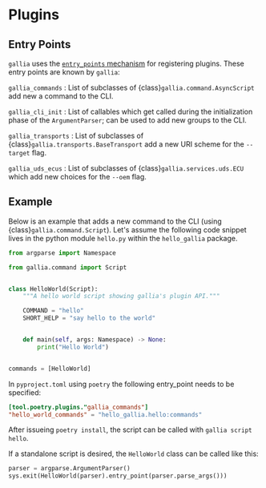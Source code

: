 <!--
SPDX-FileCopyrightText: AISEC Pentesting Team

SPDX-License-Identifier: CC0-1.0
-->

# Plugins
## Entry Points

`gallia` uses the [`entry_points` mechanism](https://docs.python.org/3/library/importlib.metadata.html#entry-points) for registering plugins.
These entry points are known by `gallia`:

`gallia_commands`
: List of subclasses of {class}`gallia.command.AsyncScript` add new a command to the CLI.

`gallia_cli_init`
: List of callables which get called during the initialization phase of the `ArgumentParser`; can be used to add new groups to the CLI.

`gallia_transports`
: List of subclasses of {class}`gallia.transports.BaseTransport` add a new URI scheme for the `--target` flag.

`gallia_uds_ecus`
: List of subclasses of {class}`gallia.services.uds.ECU` which add new choices for the `--oem` flag.

## Example

Below is an example that adds a new command to the CLI (using {class}`gallia.command.Script`).
Let's assume the following code snippet lives in the python module `hello.py` within the `hello_gallia` package.

``` python
from argparse import Namespace

from gallia.command import Script


class HelloWorld(Script):
    """A hello world script showing gallia's plugin API."""

    COMMAND = "hello"
    SHORT_HELP = "say hello to the world"


    def main(self, args: Namespace) -> None:
        print("Hello World")


commands = [HelloWorld]
```

In `pyproject.toml` using `poetry` the following entry_point needs to be specified:

``` toml
[tool.poetry.plugins."gallia_commands"]
"hello_world_commands" = "hello_gallia.hello:commands"
```

After issueing `poetry install`, the script can be called with `gallia script hello`.

If a standalone script is desired, the `HelloWorld` class can be called like this:

``` python
parser = argparse.ArgumentParser()
sys.exit(HelloWorld(parser).entry_point(parser.parse_args()))
```
